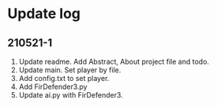 # Update log

## 210521-1

1. Update readme. Add Abstract, About project file and todo.
2. Update main. Set player by file.
3. Add config.txt to set player.
4. Add FirDefender3.py
5. Update ai.py with FirDefender3.

